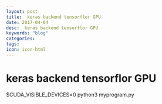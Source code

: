 ```yaml
---
layout: post
title:  keras backend tensorflor GPU
date: 2017-04-04
desc:  keras backend tensorflor GPU
keywords: "blog"
categories: 
tags: 
icon: icon-html
---
```


# keras backend tensorflor GPU

$CUDA_VISIBLE_DEVICES=0 python3 myprogram.py
